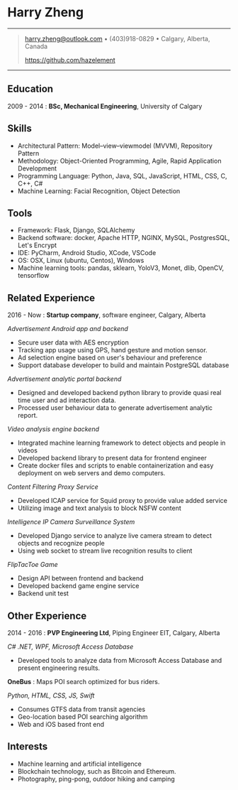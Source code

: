 Harry Zheng
============

----

> <harry.zheng@outlook.com> • (403)918-0829 • Calgary, Alberta, Canada
> 
> https://github.com/hazelement

----

Education
---------

2009 - 2014
:   **BSc, Mechanical Engineering**, University of Calgary

Skills
------

* Architectural Pattern: Model–view–viewmodel (MVVM), Repository Pattern
* Methodology: Object-Oriented Programming, Agile, Rapid Application Development
* Programming Language: Python, Java, SQL, JavaScript, HTML, CSS, C, C++, C#
* Machine Learning: Facial Recognition, Object Detection

Tools
-----

* Framework: Flask, Django, SQLAlchemy
* Backend software: docker, Apache HTTP, NGINX, MySQL, PostgresSQL, Let's Encrypt
* IDE: PyCharm, Android Studio, XCode, VSCode
* OS: OSX, Linux (ubuntu, Centos), Windows
* Machine learning tools: pandas, sklearn, YoloV3, Monet, dlib, OpenCV, tensorflow

Related Experience
----------

2016 - Now
:	**Startup company**, software engineer, Calgary, Alberta

*Advertisement Android app and backend*

* Secure user data with AES encryption
* Tracking app usage using GPS, hand gesture and motion sensor. 
* Ad selection engine based on user's behaviour and preference
* Support database developer to build and maintain PostgreSQL database

*Advertisement analytic portal backend*

* Designed and developed backend python library to provide quasi real time user and ad interaction data.
* Processed user behaviour data to generate advertisement analytic report.

*Video analysis engine backend*

* Integrated machine learning framework to detect objects and people in videos
* Developed backend library to present data for frontend engineer
* Create docker files and scripts to enable containerization and easy deployment on web servers and demo computers.

*Content Filtering Proxy Service*

* Developed ICAP service for Squid proxy to provide value added service
* Utilizing image and text analysis to block NSFW content

*Intelligence IP Camera Surveillance System*

* Developed Django service to analyze live camera stream to detect objects and recognize people
* Using web socket to stream live recognition results to client

*FlipTacToe Game*

* Design API between frontend and backend
* Developed backend game engine service
* Backend unit test

Other Experience
--------------------

2014 - 2016
:	**PVP Engineering Ltd**, Piping Engineer EIT, Calgary, Alberta

*C# .NET, WPF, Microsoft Access Database*

* Developed tools to analyze data from Microsoft Access Database and present engineering results.


**OneBus**
:   Maps POI search optimized for bus riders. 

*Python, HTML, CSS, JS, Swift*

* Consumes GTFS data from transit agencies
* Geo-location based POI searching algorithm
* Web and iOS based front end


Interests
----------------------------------------
* Machine learning and artificial intelligence
* Blockchain technology, such as Bitcoin and Ethereum.
* Photography, ping-pong, outdoor hiking and camping

